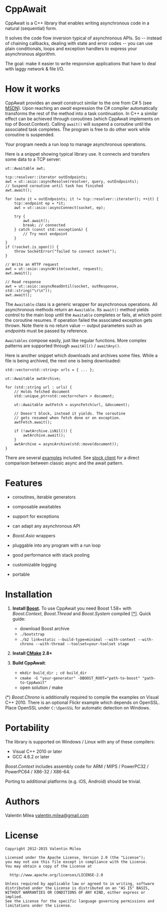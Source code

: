 CppAwait
========

CppAwait is a C++ library that enables writing asynchronous code in a natural (sequential) form.

It solves the code flow inversion typical of asynchronous APIs. So -- instead of chaining callbacks, dealing with state and error codes -- you can use plain conditionals, loops and exception handlers to express your asynchronous algorithm.

The goal: make it easier to write responsive applications that have to deal with laggy network & file I/O.


How it works
============

CppAwait provides an _await_ construct similar to the one from C# 5 (see [MSDN](http://msdn.microsoft.com/en-us/library/hh191443.aspx)). Upon reaching an _await_ expression the C# compiler automatically transforms the rest of the method into a task continuation. In C++ a similar effect can be achieved through coroutines (which CppAwait implements on top of Boost.Context). Calling `await()` will suspend a coroutine until the associated task completes. The program is free to do other work while coroutine is suspended.

Your program needs a run loop to manage asynchronous operations.


Here is a snippet showing typical library use. It connects and transfers some data to a TCP server:

    ut::Awaitable awt;

    tcp::resolver::iterator outEndpoints;
    awt = ut::asio::asyncResolve(resolver, query, outEndpoints);
    // Suspend coroutine until task has finished
    awt.await();

    for (auto it = outEndpoints; it != tcp::resolver::iterator(); ++it) {
        tcp::endpoint ep = *it;
        awt = ut::asio::asyncConnect(socket, ep);

        try {
            awt.await();
            break; // connected
        } catch (const std::exception&) {
            // Try next endpoint
        }
    }
    if (!socket.is_open()) {
        throw SocketError("failed to connect socket");
    }

    // Write an HTTP request
    awt = ut::asio::asyncWrite(socket, request);
    awt.await();

    // Read response
    awt = ut::asio::asyncReadUntil(socket, outResponse, std::string("\r\n"));
    awt.await();

The `Awaitable` class is a generic wrapper for asynchronous operations. All asynchronous methods return an `Awaitable`. Its `await()` method yields control to the main loop until the `Awaitable` completes or fails, at which point the coroutine resumes. If operation failed the associated exception gets thrown. Note there is no return value -- output parameters such as _endpoints_ must be passed by reference.

`Awaitables` compose easily, just like regular functions. More complex patterns are supported through `awaitAll()` / `awaitAny()`.


Here is another snippet which downloads and archives some files. While a file is being archived, the next one is being downloaded:

    std::vector<std::string> urls = { ... };

    ut::Awaitable awtArchive;

    for (std::string url : urls) {
        // Holds fetched document
        std::unique_ptr<std::vector<char> > document;

        ut::Awaitable awtFetch = asyncFetch(url, &document);

        // Doesn't block, instead it yields. The coroutine
        // gets resumed when fetch done or on exception.
        awtFetch.await();

        if (!awtArchive.isNil()) {
            awtArchive.await();
        }
        awtArchive = asyncArchive(std::move(document));
    }


There are several [examples](/Examples) included. See [stock client](/Examples/ex_stockClient.cpp) for a direct comparison between classic async and the await pattern.


Features
========

- coroutines, iterable generators

- composable awaitables

- support for exceptions

- can adapt any asynchronous API

- _Boost.Asio_ wrappers

- pluggable into any program with a run loop

- good performance with stack pooling

- customizable logging

- portable


Installation
============

1. __Install [Boost](http://www.boost.org/users/download/).__ To use CppAwait you need Boost 1.58+ with _Boost.Context_, _Boost.Thread_ and _Boost.System_ compiled [[*]](#deps). Quick guide:

   - download Boost archive
   - `./bootstrap`
   - `./b2 link=static --build-type=minimal --with-context --with-chrono --with-thread --toolset=your-toolset stage`

2. __Install [CMake](http://www.cmake.org/cmake/resources/software.html) 2.8+__

3. __Build CppAwait__:

   - `mkdir build_dir ; cd build_dir`
   - `cmake -G "your-generator" -DBOOST_ROOT="path-to-boost" "path-to-CppAwait"`
   - open solution / make

<a id="deps">(*)</a> _Boost.Chrono_ is additionally required to compile the examples on Visual C++ 2010. There is an optional Flickr example which depends on OpenSSL. Place OpenSSL under `C:\OpenSSL` for automatic detection on Windows.


Portability
===========

The library is supported on Windows / Linux with any of these compilers:

   - Visual C++ 2010 or later
   - GCC 4.6.2 or later

_Boost.Context_ includes assembly code for ARM / MIPS / PowerPC32 / PowerPC64 / X86-32 / X86-64.

Porting to additional platforms (e.g. iOS, Android) should be trivial.



Authors
=======

Valentin Milea <valentin.milea@gmail.com>


License
=======

    Copyright 2012-2015 Valentin Milea

    Licensed under the Apache License, Version 2.0 (the "License");
    you may not use this file except in compliance with the License.
    You may obtain a copy of the License at

      http://www.apache.org/licenses/LICENSE-2.0

    Unless required by applicable law or agreed to in writing, software
    distributed under the License is distributed on an "AS IS" BASIS,
    WITHOUT WARRANTIES OR CONDITIONS OF ANY KIND, either express or implied.
    See the License for the specific language governing permissions and
    limitations under the License.